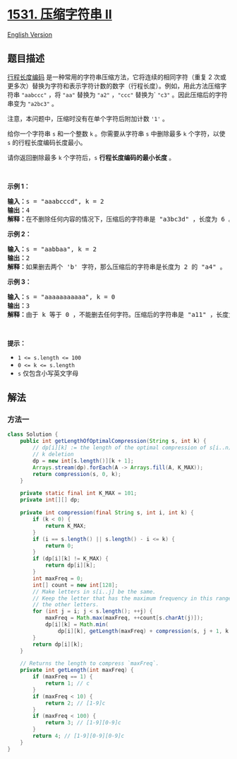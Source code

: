 # [1531. 压缩字符串 II](https://leetcode.cn/problems/string-compression-ii)

[English Version](/solution/1500-1599/1531.String%20Compression%20II/README_EN.md)

<!-- tags:字符串,动态规划 -->

<!-- difficulty:困难 -->

## 题目描述

<!-- 这里写题目描述 -->

<p><a href="https://baike.baidu.com/item/%E8%A1%8C%E7%A8%8B%E9%95%BF%E5%BA%A6%E7%BC%96%E7%A0%81/2931940?fr=aladdin" target="_blank">行程长度编码</a> 是一种常用的字符串压缩方法，它将连续的相同字符（重复 2 次或更多次）替换为字符和表示字符计数的数字（行程长度）。例如，用此方法压缩字符串 <code>&quot;aabccc&quot;</code> ，将 <code>&quot;aa&quot;</code> 替换为 <code>&quot;a2&quot;</code> ，<code>&quot;ccc&quot;</code> 替换为` <code>&quot;c3&quot;</code> 。因此压缩后的字符串变为 <code>&quot;a2bc3&quot;</code> 。</p>

<p>注意，本问题中，压缩时没有在单个字符后附加计数 <code>&#39;1&#39;</code> 。</p>

<p>给你一个字符串 <code>s</code> 和一个整数 <code>k</code> 。你需要从字符串 <code>s</code> 中删除最多 <code>k</code> 个字符，以使 <code>s</code> 的行程长度编码长度最小。</p>

<p>请你返回删除最多 <code>k</code> 个字符后，<code>s</code> <strong>行程长度编码的最小长度</strong> 。</p>

<p>&nbsp;</p>

<p><strong>示例 1：</strong></p>

<pre><strong>输入：</strong>s = &quot;aaabcccd&quot;, k = 2
<strong>输出：</strong>4
<strong>解释：</strong>在不删除任何内容的情况下，压缩后的字符串是 &quot;a3bc3d&quot; ，长度为 6 。最优的方案是删除 &#39;b&#39; 和 &#39;d&#39;，这样一来，压缩后的字符串为 &quot;a3c3&quot; ，长度是 4 。</pre>

<p><strong>示例 2：</strong></p>

<pre><strong>输入：</strong>s = &quot;aabbaa&quot;, k = 2
<strong>输出：</strong>2
<strong>解释：</strong>如果删去两个 &#39;b&#39; 字符，那么压缩后的字符串是长度为 2 的 &quot;a4&quot; 。
</pre>

<p><strong>示例 3：</strong></p>

<pre><strong>输入：</strong>s = &quot;aaaaaaaaaaa&quot;, k = 0
<strong>输出：</strong>3
<strong>解释：</strong>由于 k 等于 0 ，不能删去任何字符。压缩后的字符串是 &quot;a11&quot; ，长度为 3 。
</pre>

<p>&nbsp;</p>

<p><strong>提示：</strong></p>

<ul>
	<li><code>1 &lt;= s.length &lt;= 100</code></li>
	<li><code>0 &lt;= k &lt;= s.length</code></li>
	<li><code>s</code> 仅包含小写英文字母</li>
</ul>

## 解法

### 方法一

<!-- tabs:start -->

```java
class Solution {
    public int getLengthOfOptimalCompression(String s, int k) {
        // dp[i][k] := the length of the optimal compression of s[i..n) with at most
        // k deletion
        dp = new int[s.length()][k + 1];
        Arrays.stream(dp).forEach(A -> Arrays.fill(A, K_MAX));
        return compression(s, 0, k);
    }

    private static final int K_MAX = 101;
    private int[][] dp;

    private int compression(final String s, int i, int k) {
        if (k < 0) {
            return K_MAX;
        }
        if (i == s.length() || s.length() - i <= k) {
            return 0;
        }
        if (dp[i][k] != K_MAX) {
            return dp[i][k];
        }
        int maxFreq = 0;
        int[] count = new int[128];
        // Make letters in s[i..j] be the same.
        // Keep the letter that has the maximum frequency in this range and remove
        // the other letters.
        for (int j = i; j < s.length(); ++j) {
            maxFreq = Math.max(maxFreq, ++count[s.charAt(j)]);
            dp[i][k] = Math.min(
                dp[i][k], getLength(maxFreq) + compression(s, j + 1, k - (j - i + 1 - maxFreq)));
        }
        return dp[i][k];
    }

    // Returns the length to compress `maxFreq`.
    private int getLength(int maxFreq) {
        if (maxFreq == 1) {
            return 1; // c
        }
        if (maxFreq < 10) {
            return 2; // [1-9]c
        }
        if (maxFreq < 100) {
            return 3; // [1-9][0-9]c
        }
        return 4; // [1-9][0-9][0-9]c
    }
}
```

<!-- tabs:end -->

<!-- end -->
